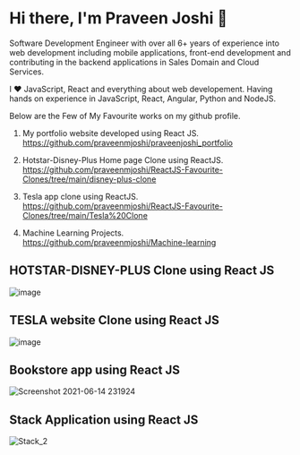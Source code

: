 # Hi there, I'm Praveen Joshi 👋

Software Development Engineer with over all 6+ years of experience into web development including mobile applications, front-end development and contributing in the backend applications in Sales Domain and Cloud Services.

I ❤️ JavaScript, React and everything about web developement. Having hands on experience in JavaScript, React, Angular, Python and NodeJS.

Below are the Few of My Favourite works on my github profile.

1. My portfolio website developed using React JS. <br />
https://github.com/praveenmjoshi/praveenjoshi_portfolio

2. Hotstar-Disney-Plus Home page Clone using ReactJS. <br />
https://github.com/praveenmjoshi/ReactJS-Favourite-Clones/tree/main/disney-plus-clone

3. Tesla app clone using ReactJS. <br />
https://github.com/praveenmjoshi/ReactJS-Favourite-Clones/tree/main/Tesla%20Clone

4. Machine Learning Projects. <br />
https://github.com/praveenmjoshi/Machine-learning


## HOTSTAR-DISNEY-PLUS Clone using React JS
![image](https://user-images.githubusercontent.com/18049731/147722758-d9f295f3-8cd0-4a03-910b-19908292289e.png)


## TESLA website Clone using React JS
![image](https://user-images.githubusercontent.com/18049731/146549232-954cb504-e957-4427-8aa0-42257a728fc4.png)


## Bookstore app using React JS
![Screenshot 2021-06-14 231924](https://user-images.githubusercontent.com/18049731/121936391-32a60a00-cd67-11eb-9cd3-cb4f727e7168.png)


## Stack Application using React JS
![Stack_2](https://user-images.githubusercontent.com/18049731/210068769-d85910a0-6084-40df-9b6b-2c11270b176e.png)
